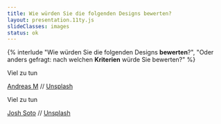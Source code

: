 ```yaml
---
title: Wie würden Sie die folgenden Designs bewerten?
layout: presentation.11ty.js
slideClasses: images
status: ok
---
```


{% interlude "Wie würden Sie die folgenden Designs <strong>bewerten</strong>?", "Oder anders gefragt: nach welchen <strong>Kriterien</strong> würde Sie bewerten?" %}

<section class="image is-fullscreen" data-background="./images/time-square.jpg.jpg" data-background-position="bottom">
  <div class="bu">
    <p>Viel zu tun</p>
    <p class="credit">
      <a href="https://unsplash.com/@nextvoyage_pl" target="_blank">Andreas M</a> // <a href="https://unsplash.com/photos/hJwLoCI1TmA" target="_blank">Unsplash</a></p>
  </div>
</section>

<section class="image is-fullscreen" data-background="./images/tokyo-shinjuku.jpg">
  <div class="bu">
    <p>Viel zu tun</p>
    <p class="credit">
       <a href="https://unsplash.com/@josh" target="_blank">Josh Soto</a> // <a href="https://unsplash.com/photos/M76ZhVCMtYw" target="_blank">Unsplash</a></p>
  </div>
</section>
